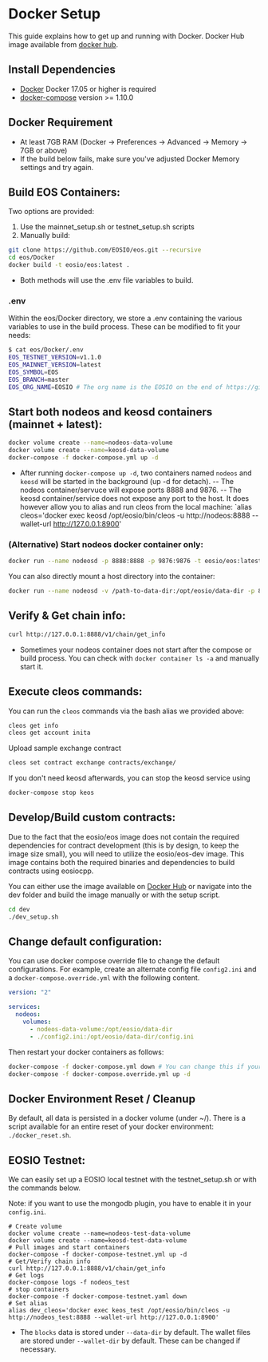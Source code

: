 # Docker Setup

This guide explains how to get up and running with Docker.
Docker Hub image available from [docker hub](https://hub.docker.com/r/eosio/eos/).

## Install Dependencies

- [Docker](https://docs.docker.com) Docker 17.05 or higher is required
- [docker-compose](https://docs.docker.com/compose/) version >= 1.10.0

## Docker Requirement

- At least 7GB RAM (Docker -> Preferences -> Advanced -> Memory -> 7GB or above)
- If the build below fails, make sure you've adjusted Docker Memory settings and try again.

## Build EOS Containers:

Two options are provided:

1. Use the mainnet_setup.sh or testnet_setup.sh scripts
2. Manually build:

```bash
git clone https://github.com/EOSIO/eos.git --recursive
cd eos/Docker
docker build -t eosio/eos:latest .
```

- Both methods will use the .env file variables to build.

### .env

Within the eos/Docker directory, we store a .env containing the various variables to use in the build process. These can be modified to fit your needs:

```bash
$ cat eos/Docker/.env
EOS_TESTNET_VERSION=v1.1.0
EOS_MAINNET_VERSION=latest
EOS_SYMBOL=EOS
EOS_BRANCH=master
EOS_ORG_NAME=EOSIO # The org name is the EOSIO on the end of https://github.com/EOSIO, or your own forked url
```

## Start both nodeos and keosd containers (mainnet + latest):

```bash
docker volume create --name=nodeos-data-volume
docker volume create --name=keosd-data-volume
docker-compose -f docker-compose.yml up -d
```

- After running `docker-compose up -d`, two containers named `nodeos` and `keosd` will be started in the background (up -d for detach).
-- The nodeos container/servuce will expose ports 8888 and 9876.
-- The keosd container/service does not expose any port to the host. It does however allow you to alias and run cleos from the local machine: `alias cleos='docker exec keosd /opt/eosio/bin/cleos -u http://nodeos:8888 --wallet-url http://127.0.0.1:8900'

### (Alternative) Start nodeos docker container only:

```bash
docker run --name nodeosd -p 8888:8888 -p 9876:9876 -t eosio/eos:latest nodeosd.sh -e --http-alias=nodeos:8888 --http-alias=127.0.0.1:8888 --http-alias=localhost:8888
```

You can also directly mount a host directory into the container:

```bash
docker run --name nodeosd -v /path-to-data-dir:/opt/eosio/data-dir -p 8888:8888 -p 9876:9876 -t eosio/eos nodeosd.sh -e --http-alias=nodeos:8888 --http-alias=127.0.0.1:8888 --http-alias=localhost:8888
```

## Verify & Get chain info:

```bash
curl http://127.0.0.1:8888/v1/chain/get_info
```

- Sometimes your nodeos container does not start after the compose or build process. You can check with `docker container ls -a` and manually start it.

## Execute cleos commands:

You can run the `cleos` commands via the bash alias we provided above:

```bash
cleos get info
cleos get account inita
```

Upload sample exchange contract

```bash
cleos set contract exchange contracts/exchange/
```

If you don't need keosd afterwards, you can stop the keosd service using

```bash
docker-compose stop keos
```

## Develop/Build custom contracts:

Due to the fact that the eosio/eos image does not contain the required dependencies for contract development (this is by design, to keep the image size small), you will need to utilize the eosio/eos-dev image. This image contains both the required binaries and dependencies to build contracts using eosiocpp.

You can either use the image available on [Docker Hub](https://hub.docker.com/r/eosio/eos-dev/) or navigate into the dev folder and build the image manually or with the setup script.

```bash
cd dev
./dev_setup.sh
```

## Change default configuration:

You can use docker compose override file to change the default configurations. For example, create an alternate config file `config2.ini` and a `docker-compose.override.yml` with the following content.

```yaml
version: "2"

services:
  nodeos:
    volumes:
      - nodeos-data-volume:/opt/eosio/data-dir
      - ./config2.ini:/opt/eosio/data-dir/config.ini
```

Then restart your docker containers as follows:

```bash
docker-compose -f docker-compose.yml down # You can change this if your original yml is different
docker-compose -f docker-compose.override.yml up -d
```

## Docker Environment Reset / Cleanup

By default, all data is persisted in a docker volume (under ~/). There is a script available for an entire reset of your docker environment: `./docker_reset.sh`.

## EOSIO Testnet:

We can easily set up a EOSIO local testnet with the testnet_setup.sh or with the commands below.

Note: if you want to use the mongodb plugin, you have to enable it in your `config.ini`.

```
# Create volume
docker volume create --name=nodeos-test-data-volume
docker volume create --name=keosd-test-data-volume
# Pull images and start containers
docker-compose -f docker-compose-testnet.yml up -d
# Get/Verify chain info
curl http://127.0.0.1:8888/v1/chain/get_info
# Get logs
docker-compose logs -f nodeos_test
# stop containers
docker-compose -f docker-compose-testnet.yaml down
# Set alias 
alias dev_cleos='docker exec keos_test /opt/eosio/bin/cleos -u http://nodeos_test:8888 --wallet-url http://127.0.0.1:8900'
```

- The `blocks` data is stored under `--data-dir` by default. The wallet files are stored under `--wallet-dir` by default. These can be changed if necessary.

